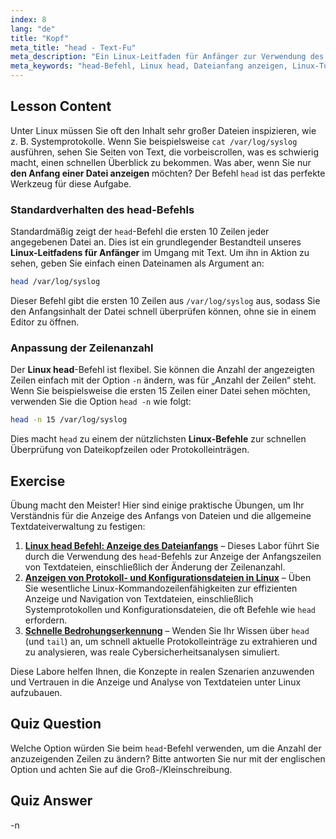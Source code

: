 ```yaml
---
index: 8
lang: "de"
title: "Kopf"
meta_title: "head - Text-Fu"
meta_description: "Ein Linux-Leitfaden für Anfänger zur Verwendung des head-Befehls, um den Anfang einer Datei anzuzeigen. Erfahren Sie, wie Sie die Option head -n verwenden, um die Zeilenanzahl zu steuern – eine wesentliche Fähigkeit für jedes Linux-Tutorial."
meta_keywords: "head-Befehl, Linux head, Dateianfang anzeigen, Linux-Tutorial, Linux-Befehle, Linux für Anfänger, head -n, Linux-Leitfaden, Textdateien, Kommandozeile"
---
```


## Lesson Content

Unter Linux müssen Sie oft den Inhalt sehr großer Dateien inspizieren, wie z. B. Systemprotokolle. Wenn Sie beispielsweise `cat /var/log/syslog` ausführen, sehen Sie Seiten von Text, die vorbeiscrollen, was es schwierig macht, einen schnellen Überblick zu bekommen. Was aber, wenn Sie nur **den Anfang einer Datei anzeigen** möchten? Der Befehl `head` ist das perfekte Werkzeug für diese Aufgabe.

### Standardverhalten des head-Befehls

Standardmäßig zeigt der `head`-Befehl die ersten 10 Zeilen jeder angegebenen Datei an. Dies ist ein grundlegender Bestandteil unseres **Linux-Leitfadens für Anfänger** im Umgang mit Text. Um ihn in Aktion zu sehen, geben Sie einfach einen Dateinamen als Argument an:

```bash
head /var/log/syslog
```

Dieser Befehl gibt die ersten 10 Zeilen aus `/var/log/syslog` aus, sodass Sie den Anfangsinhalt der Datei schnell überprüfen können, ohne sie in einem Editor zu öffnen.

### Anpassung der Zeilenanzahl

Der **Linux head**-Befehl ist flexibel. Sie können die Anzahl der angezeigten Zeilen einfach mit der Option `-n` ändern, was für „Anzahl der Zeilen“ steht. Wenn Sie beispielsweise die ersten 15 Zeilen einer Datei sehen möchten, verwenden Sie die Option `head -n` wie folgt:

```bash
head -n 15 /var/log/syslog
```

Dies macht `head` zu einem der nützlichsten **Linux-Befehle** zur schnellen Überprüfung von Dateikopfzeilen oder Protokolleinträgen.

## Exercise

Übung macht den Meister! Hier sind einige praktische Übungen, um Ihr Verständnis für die Anzeige des Anfangs von Dateien und die allgemeine Textdateiverwaltung zu festigen:

1. **[Linux head Befehl: Anzeige des Dateianfangs](https://labex.io/de/labs/linux-linux-head-command-file-beginning-display-214302)** – Dieses Labor führt Sie durch die Verwendung des `head`-Befehls zur Anzeige der Anfangszeilen von Textdateien, einschließlich der Änderung der Zeilenanzahl.
2. **[Anzeigen von Protokoll- und Konfigurationsdateien in Linux](https://labex.io/de/labs/linux-viewing-log-and-configuration-files-in-linux-387914)** – Üben Sie wesentliche Linux-Kommandozeilenfähigkeiten zur effizienten Anzeige und Navigation von Textdateien, einschließlich Systemprotokollen und Konfigurationsdateien, die oft Befehle wie `head` erfordern.
3. **[Schnelle Bedrohungserkennung](https://labex.io/de/labs/linux-rapid-threat-detection-387930)** – Wenden Sie Ihr Wissen über `head` (und `tail`) an, um schnell aktuelle Protokolleinträge zu extrahieren und zu analysieren, was reale Cybersicherheitsanalysen simuliert.

Diese Labore helfen Ihnen, die Konzepte in realen Szenarien anzuwenden und Vertrauen in die Anzeige und Analyse von Textdateien unter Linux aufzubauen.

## Quiz Question

Welche Option würden Sie beim `head`-Befehl verwenden, um die Anzahl der anzuzeigenden Zeilen zu ändern? Bitte antworten Sie nur mit der englischen Option und achten Sie auf die Groß-/Kleinschreibung.

## Quiz Answer

-n
